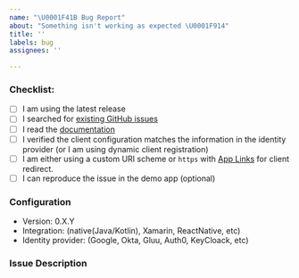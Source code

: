 ```yaml
---
name: "\U0001F41B Bug Report"
about: "Something isn't working as expected \U0001F914"
title: ''
labels: bug
assignees: ''

---
```


<!-- Thank your for your input! Before you submit your issue, please make sure you followed our checklist and check the appropriate boxes by putting an x in the [ ]: [x] -->

### Checklist:

- [ ] I am using the latest release
- [ ] I searched for [existing GitHub issues](https://github.com/openid/AppAuth-Android/issues)
- [ ] I read the [documentation](https://github.com/openid/AppAuth-Android/blob/master/README.md)
- [ ] I verified the client configuration matches the information in the identity provider (or I am using dynamic client registration)
- [ ] I am either using a custom URI scheme or `https` with [App Links](https://developer.android.com/training/app-links) for client redirect.
- [ ] I can reproduce the issue in the demo app (optional)

### Configuration
- Version: 0.X.Y
- Integration: (native(Java/Kotlin), Xamarin, ReactNative, etc)
- Identity provider: (Google, Okta, Gluu, Auth0, KeyCloack, etc)

### Issue Description
<!-- Please include what's happening, expected behavior, and any relevant code samples -->
